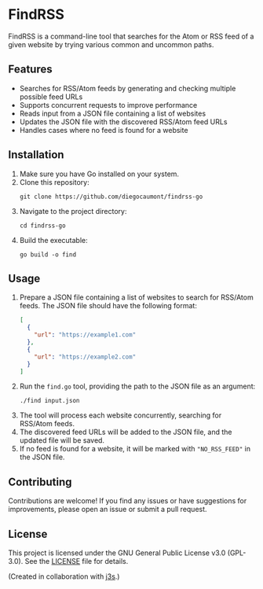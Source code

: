 # FindRSS

FindRSS is a command-line tool that searches for the Atom or RSS feed of a given website by trying various common and uncommon paths.

## Features

- Searches for RSS/Atom feeds by generating and checking multiple possible feed URLs
- Supports concurrent requests to improve performance
- Reads input from a JSON file containing a list of websites
- Updates the JSON file with the discovered RSS/Atom feed URLs
- Handles cases where no feed is found for a website

## Installation

1. Make sure you have Go installed on your system.
2. Clone this repository:
   ```
   git clone https://github.com/diegocaumont/findrss-go
   ```
3. Navigate to the project directory:
   ```
   cd findrss-go
   ```
4. Build the executable:
   ```
   go build -o find
   ```

## Usage

1. Prepare a JSON file containing a list of websites to search for RSS/Atom feeds. The JSON file should have the following format:
   ```json
   [
     {
       "url": "https://example1.com"
     },
     {
       "url": "https://example2.com"
     }
   ]
   ```
2. Run the `find.go` tool, providing the path to the JSON file as an argument:
   ```
   ./find input.json
   ```
3. The tool will process each website concurrently, searching for RSS/Atom feeds.
4. The discovered feed URLs will be added to the JSON file, and the updated file will be saved.
5. If no feed is found for a website, it will be marked with `"NO_RSS_FEED"` in the JSON file.

## Contributing

Contributions are welcome! If you find any issues or have suggestions for improvements, please open an issue or submit a pull request.

## License

This project is licensed under the GNU General Public License v3.0 (GPL-3.0). See the [LICENSE](LICENSE) file for details.

(Created in collaboration with [j3s](https://j3s.sh).)

